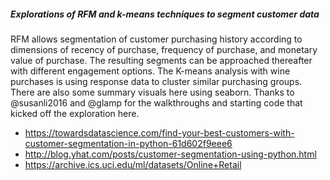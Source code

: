 ##### Explorations of RFM and k-means techniques to segment customer data

RFM allows segmentation of customer purchasing history according to dimensions of recency of purchase, frequency of purchase, and monetary value of purchase. The resulting segments can be approached thereafter with different engagement options. The K-means analysis with wine purchases is using response data to cluster similar purchasing groups. There are also some summary visuals here using seaborn. Thanks to @susanli2016 and @glamp for the walkthroughs and starting code that kicked off the exploration here.

+ https://towardsdatascience.com/find-your-best-customers-with-customer-segmentation-in-python-61d602f9eee6
+ http://blog.yhat.com/posts/customer-segmentation-using-python.html
+ https://archive.ics.uci.edu/ml/datasets/Online+Retail
